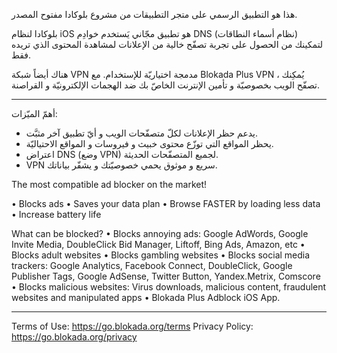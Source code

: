 هذا هو التطبيق الرسمي على متجر التطبيقات من مشروع بلوكادا مفتوح المصدر.

بلوكادا لنظام iOS هو تطبيق مجّاني يَستخدم خوادِم DNS (نظام أسماء النطاقات) لتمكينك من الحصول على تجربة تصفّح خالية من الإعلانات لمشاهدة المحتوى الذي تريده فقط.

هناك أيضاً شبكة VPN مدمجة اختياريّة للإستخدام. مع Blokada Plus VPN ، يُمكِنك تصفّح الويب بخصوصيّة و تأمين الإنترنت الخاصّ بك ضد الهجمات الإلكترونيّة و القراصنة.

----

أهمّ الميّزات:

- يدعم حظر الإعلانات لكلّ متصفّحات الويب و أيّ تطبيق آخر مثبَّت.
- يحظر المواقع التي توزّع محتوى خبيث و فيروسات و المواقع الاحتياليّة.
- اعتراض DNS (وضع VPN) لجميع المتصفّحات الحديثة.
- VPN سريع و موثوق يحمي خصوصيّتك و يشفّر بياناتك.

The most compatible ad blocker on the market!

• Blocks ads • Saves your data plan • Browse FASTER by loading less data • Increase battery life

What can be blocked? • Blocks annoying ads: Google AdWords, Google Invite Media, DoubleClick Bid Manager, Liftoff, Bing Ads, Amazon, etc • Blocks adult websites • Blocks gambling websites • Blocks social media trackers: Google Analytics, Facebook Connect, DoubleClick, Google Publisher Tags, Google AdSense, Twitter Button, Yandex.Metrix, Comscore • Blocks malicious websites: Virus downloads, malicious content, fraudulent websites and manipulated apps • Blokada Plus Adblock iOS App.

----

Terms of Use: https://go.blokada.org/terms Privacy Policy: https://go.blokada.org/privacy
